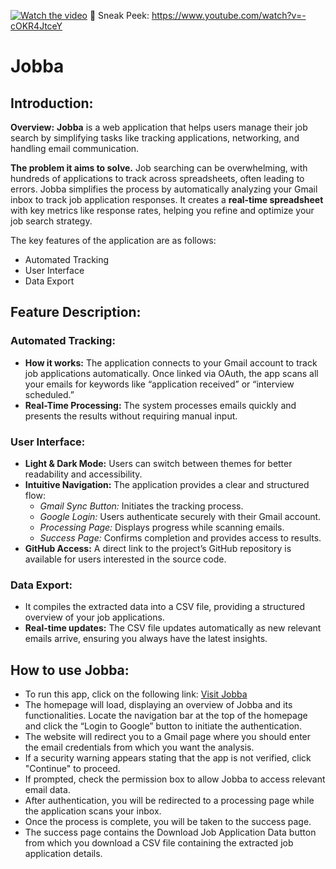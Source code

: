 
[![Watch the video](http://img.youtube.com/vi/-cOKR4JtceY/maxresdefault.jpg)](https://www.youtube.com/watch?v=-cOKR4JtceY)
🎥 Sneak Peek: https://www.youtube.com/watch?v=-cOKR4JtceY

# Jobba
## Introduction:
**Overview:**
**Jobba** is a web application that helps users manage their job search by simplifying tasks like tracking applications, networking, and handling email communication. 

**The problem it aims to solve.**
Job searching can be overwhelming, with hundreds of applications to track across spreadsheets, often leading to errors. Jobba simplifies the process by automatically analyzing your Gmail inbox to track job application responses. It creates a **real-time spreadsheet** with key metrics like response rates, helping you refine and optimize your job search strategy.

The key features of the application are as follows:
- Automated Tracking
- User Interface
- Data Export

## Feature Description:
### Automated Tracking:
- **How it works:**  The application connects to your Gmail account to track job applications automatically. Once linked via OAuth, the app scans all your emails for keywords like “application received” or “interview scheduled.” 
- **Real-Time Processing:** The system processes emails quickly and presents the results without requiring manual input.

### User Interface:
- **Light & Dark Mode:** Users can switch between themes for better readability and accessibility.
- **Intuitive Navigation:** The application provides a clear and structured flow:
  - _Gmail Sync Button:_ Initiates the tracking process.
  - _Google Login:_ Users authenticate securely with their Gmail account.
  - _Processing Page:_ Displays progress while scanning emails.
  - _Success Page:_ Confirms completion and provides access to results.
- **GitHub Access:** A direct link to the project’s GitHub repository is available for users interested in the source code.

### Data Export:
- It compiles the extracted data into a CSV file, providing a structured overview of your job applications.
- **Real-time updates:** The CSV file updates automatically as new relevant emails arrive, ensuring you always have the latest insights.

## How to use Jobba:
- To run this app, click on the following link: [Visit Jobba](https://jobba.onrender.com/)
- The homepage will load, displaying an overview of Jobba and its functionalities. Locate the navigation bar at the top of the homepage and click the “Login to Google” button to initiate the authentication.
- The website will redirect you to a Gmail page where you should enter the email credentials from which you want the analysis.
- If a security warning appears stating that the app is not verified, click "Continue" to proceed.
- If prompted, check the permission box to allow Jobba to access relevant email data.
- After authentication, you will be redirected to a processing page while the application scans your inbox.
- Once the process is complete, you will be taken to the success page.
- The success page contains the Download Job Application Data button from which you download a CSV file containing the extracted job application details.

